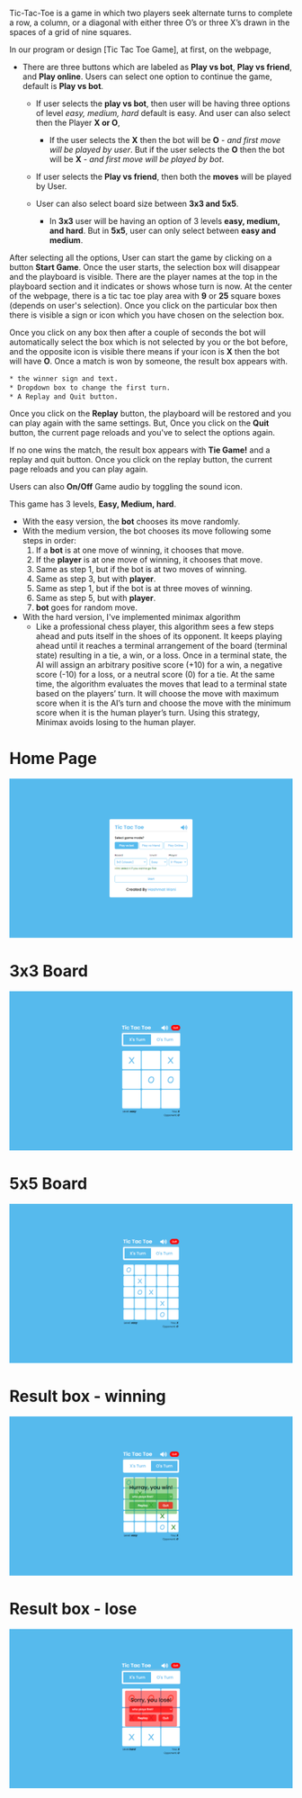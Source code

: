 Tic-Tac-Toe is a game in which two players seek alternate turns to complete a row, a column, or a diagonal with either three O’s or three X’s drawn in the spaces of a grid of nine squares.

In our program or design [Tic Tac Toe Game], at first, on the webpage,

- There are three buttons which are labeled as **Play vs bot**, **Play vs friend**, and **Play online**. Users can select one option to continue the game, default is **Play vs bot**.

  - If user selects the **play vs bot**, then user will be having three options of level _easy, medium, hard_ default is easy. And user can also select then the Player **X or O**,

    - If the user selects the **X** then the bot will be **O** - _and first move will be played by user_. But if the user selects the **O** then the bot will be **X** - _and first move will be played by bot_.

  - If user selects the **Play vs friend**, then both the **moves** will be played by User.
  - User can also select board size between **3x3 and 5x5**.
    - In **3x3** user will be having an option of 3 levels **easy, medium, and hard**. But in **5x5**, user can only select between **easy and medium**.

After selecting all the options, User can start the game by clicking on a button **Start Game**. Once the user starts, the selection box will disappear and the playboard is visible. There are the player names at the top in the playboard section and it indicates or shows whose turn is now. At the center of the webpage, there is a tic tac toe play area with **9** or **25** square boxes (depends on user's selection). Once you click on the particular box then there is visible a sign or icon which you have chosen on the selection box.

Once you click on any box then after a couple of seconds the bot will automatically select the box which is not selected by you or the bot before, and the opposite icon is visible there means if your icon is **X** then the bot will have **O**. Once a match is won by someone, the result box appears with.

    * the winner sign and text.
    * Dropdown box to change the first turn.
    * A Replay and Quit button.

Once you click on the **Replay** button, the playboard will be restored and you can play again with the same settings. But, Once you click on the **Quit** button, the current page reloads and you've to select the options again.

If no one wins the match, the result box appears with **Tie Game!** and a replay and quit button. Once you click on the replay button, the current page reloads and you can play again.

Users can also **On/Off** Game audio by toggling the sound icon.

This game has 3 levels, **Easy, Medium, hard**.

- With the easy version, the **bot** chooses its move randomly.
- With the medium version, the bot chooses its move following some steps in order:
  1.  If a **bot** is at one move of winning, it chooses that move.
  2.  If the **player** is at one move of winning, it chooses that move.
  3.  Same as step 1, but if the bot is at two moves of winning.
  4.  Same as step 3, but with **player**.
  5.  Same as step 1, but if the bot is at three moves of winning.
  6.  Same as step 5, but with **player**.
  7.  **bot** goes for random move.
- With the hard version, I've implemented minimax algorithm
  - Like a professional chess player, this algorithm sees a few steps ahead and puts itself in the shoes of its opponent. It keeps playing ahead until it reaches a terminal arrangement of the board (terminal state) resulting in a tie, a win, or a loss. Once in a terminal state, the AI will assign an arbitrary positive score (+10) for a win, a negative score (-10) for a loss, or a neutral score (0) for a tie. At the same time, the algorithm evaluates the moves that lead to a terminal state based on the players’ turn. It will choose the move with maximum score when it is the AI’s turn and choose the move with the minimum score when it is the human player’s turn. Using this strategy, Minimax avoids losing to the human player.

# Home Page

![Home Page Image](./readmeImages/home.png)

# 3x3 Board

![3x3 Board Image](./readmeImages/3x3board.png)

# 5x5 Board

![5x5 Board Image](./readmeImages/5x5board.png)

# Result box - winning

![win Image](./readmeImages/win.png)

# Result box - lose

![lose Image](./readmeImages/lose.png)
